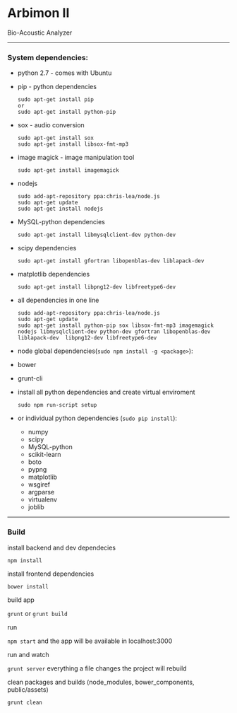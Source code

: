 # Arbimon II
Bio-Acoustic Analyzer

---

### System dependencies:

 - python 2.7 - comes with Ubuntu
 
 
 - pip - python dependencies
   ```
   sudo apt-get install pip
   or
   sudo apt-get install python-pip
   ```
   
   
 - sox - audio conversion
   ```
   sudo apt-get install sox
   sudo apt-get install libsox-fmt-mp3
   ```


 - image magick - image manipulation tool
   ```
   sudo apt-get install imagemagick
   ```
   
   
 - nodejs
   ```
   sudo add-apt-repository ppa:chris-lea/node.js
   sudo apt-get update
   sudo apt-get install nodejs
   ```
   
   
 - MySQL-python dependencies
   ```
   sudo apt-get install libmysqlclient-dev python-dev
   ```
   
   
 - scipy dependencies
   ```
   sudo apt-get install gfortran libopenblas-dev liblapack-dev
   ```
   
   
 - matplotlib dependencies
   ```
   sudo apt-get install libpng12-dev libfreetype6-dev
   ```
 
 - all dependencies  in one line
   ```
   sudo add-apt-repository ppa:chris-lea/node.js
   sudo apt-get update
   sudo apt-get install python-pip sox libsox-fmt-mp3 imagemagick nodejs libmysqlclient-dev python-dev gfortran libopenblas-dev liblapack-dev  libpng12-dev libfreetype6-dev
   ```  
   
 - node global dependencies(`sudo npm install -g <package>`):
  - bower
  - grunt-cli
  

 - install all python dependencies and create virtual enviroment
    ```
    sudo npm run-script setup    
    ```
 - or individual python dependencies (`sudo pip install`):
    - numpy 
    - scipy
    - MySQL-python 
    - scikit-learn 
    - boto 
    - pypng  
    - matplotlib
    - wsgiref
    - argparse
    - virtualenv
    - joblib

---

### Build

install backend and dev dependecies 

`npm install`

install frontend dependencies 

`bower install`

build app

`grunt` or `grunt build`

run

`npm start` and the app will be available in localhost:3000

run and watch

`grunt server` everything a file changes the project will rebuild

clean packages and builds (node_modules, bower_components, public/assets)

`grunt clean` 
